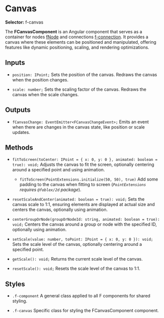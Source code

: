﻿# Canvas

**Selector:** f-canvas

The **FCanvasComponent** is an Angular component that serves as a container for nodes [fNode](f-node-directive) and connections [f-connection](f-connection-component). It provides a canvas where these elements can be positioned and manipulated, offering features like dynamic positioning, scaling, and rendering optimizations.

## Inputs

- `position: IPoint;` Sets the position of the canvas. Redraws the canvas when the position changes.

- `scale: number;` Sets the scaling factor of the canvas. Redraws the canvas when the scale changes.

## Outputs

- `fCanvasChange: EventEmitter<FCanvasChangeEvent>;` Emits an event when there are changes in the canvas state, like position or scale updates.

## Methods

- `fitToScreen(toCenter: IPoint = { x: 0, y: 0 }, animated: boolean = true): void;` Adjusts the canvas to fit the screen, optionally centering around a specified point and using animation.
  - `fitToScreen(PointExtensions.initialize(50, 50), true)` Add some padding to the canvas when fitting to screen (*`PointExtensions` requires `@foblex/2d` package*).

- `resetScaleAndCenter(animated: boolean = true): void;` Sets the canvas scale to 1:1, ensuring elements are displayed at actual size and centers the canvas, optionally using animation.

- `centerGroupOrNode(groupOrNodeId: string, animated: boolean = true): void;` Centers the canvas around a group or node with the specified ID, optionally using animation.

- `setScale(value: number, toPoint: IPoint = { x: 0, y: 0 }): void;` Sets the scale level of the canvas, optionally centering around a specified point.

- `getScale(): void;` Returns the current scale level of the canvas.

- `resetScale(): void;` Resets the scale level of the canvas to 1:1.

## Styles

- `.f-component` A general class applied to all F components for shared styling.

- `.f-canvas` Specific class for styling the FCanvasComponent component.


